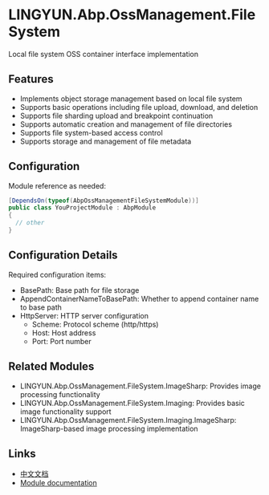 # LINGYUN.Abp.OssManagement.FileSystem

Local file system OSS container interface implementation

## Features

* Implements object storage management based on local file system
* Supports basic operations including file upload, download, and deletion
* Supports file sharding upload and breakpoint continuation
* Supports automatic creation and management of file directories
* Supports file system-based access control
* Supports storage and management of file metadata

## Configuration

Module reference as needed:

```csharp
[DependsOn(typeof(AbpOssManagementFileSystemModule))]
public class YouProjectModule : AbpModule
{
  // other
}
```

## Configuration Details

Required configuration items:
* BasePath: Base path for file storage
* AppendContainerNameToBasePath: Whether to append container name to base path
* HttpServer: HTTP server configuration
  * Scheme: Protocol scheme (http/https)
  * Host: Host address
  * Port: Port number

## Related Modules

* LINGYUN.Abp.OssManagement.FileSystem.ImageSharp: Provides image processing functionality
* LINGYUN.Abp.OssManagement.FileSystem.Imaging: Provides basic image functionality support
* LINGYUN.Abp.OssManagement.FileSystem.Imaging.ImageSharp: ImageSharp-based image processing implementation

## Links

* [中文文档](./README.md)
* [Module documentation](../README.md)
